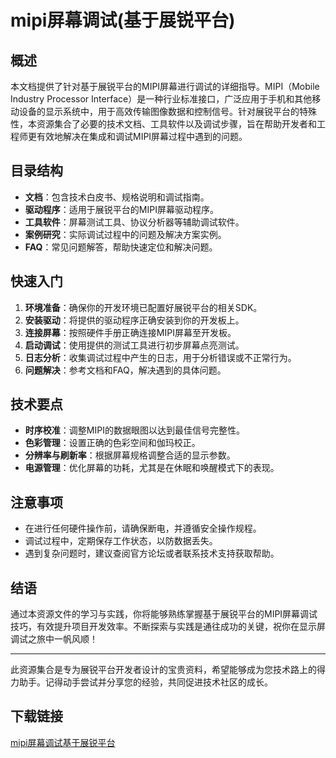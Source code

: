 # mipi屏幕调试(基于展锐平台)

## 概述

本文档提供了针对基于展锐平台的MIPI屏幕进行调试的详细指导。MIPI（Mobile Industry Processor Interface）是一种行业标准接口，广泛应用于手机和其他移动设备的显示系统中，用于高效传输图像数据和控制信号。针对展锐平台的特殊性，本资源集合了必要的技术文档、工具软件以及调试步骤，旨在帮助开发者和工程师更有效地解决在集成和调试MIPI屏幕过程中遇到的问题。

## 目录结构

- **文档**：包含技术白皮书、规格说明和调试指南。
- **驱动程序**：适用于展锐平台的MIPI屏幕驱动程序。
- **工具软件**：屏幕测试工具、协议分析器等辅助调试软件。
- **案例研究**：实际调试过程中的问题及解决方案实例。
- **FAQ**：常见问题解答，帮助快速定位和解决问题。

## 快速入门

1. **环境准备**：确保你的开发环境已配置好展锐平台的相关SDK。
2. **安装驱动**：将提供的驱动程序正确安装到你的开发板上。
3. **连接屏幕**：按照硬件手册正确连接MIPI屏幕至开发板。
4. **启动调试**：使用提供的测试工具进行初步屏幕点亮测试。
5. **日志分析**：收集调试过程中产生的日志，用于分析错误或不正常行为。
6. **问题解决**：参考文档和FAQ，解决遇到的具体问题。

## 技术要点

- **时序校准**：调整MIPI的数据眼图以达到最佳信号完整性。
- **色彩管理**：设置正确的色彩空间和伽玛校正。
- **分辨率与刷新率**：根据屏幕规格调整合适的显示参数。
- **电源管理**：优化屏幕的功耗，尤其是在休眠和唤醒模式下的表现。
  
## 注意事项

- 在进行任何硬件操作前，请确保断电，并遵循安全操作规程。
- 调试过程中，定期保存工作状态，以防数据丢失。
- 遇到复杂问题时，建议查阅官方论坛或者联系技术支持获取帮助。

## 结语

通过本资源文件的学习与实践，你将能够熟练掌握基于展锐平台的MIPI屏幕调试技巧，有效提升项目开发效率。不断探索与实践是通往成功的关键，祝你在显示屏调试之旅中一帆风顺！

---

此资源集合是专为展锐平台开发者设计的宝贵资料，希望能够成为您技术路上的得力助手。记得动手尝试并分享您的经验，共同促进技术社区的成长。

## 下载链接

[mipi屏幕调试基于展锐平台](https://pan.quark.cn/s/e5e7d4d23bc3)